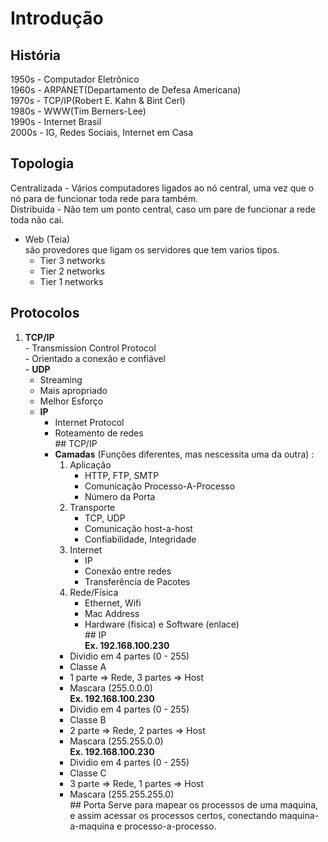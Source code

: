 # Introdução  
## História  
   1950s - Computador Eletrônico  
   1960s - ARPANET(Departamento de Defesa Americana)  
   1970s - TCP/IP(Robert  E. Kahn & Bint Cerl)   
   1980s - WWW(Tim Berners-Lee)  
   1990s - Internet Brasil  
   2000s - IG, Redes Sociais, Internet em Casa  
## Topologia  
   Centralizada - Vários computadores ligados ao nó central, uma vez que o nó para de funcionar toda rede para também.  
   Distribuida - Não tem um ponto central, caso um pare de funcionar a rede toda não cai.  
  
   - Web (Teia)  
     são provedores que ligam os servidores que tem varios tipos.  
     - Tier 3 networks  
     - Tier 2 networks  
     - Tier 1 networks  

## Protocolos  
   1. **TCP/IP**  
    - Transmission Control Protocol   
    - Orientado a conexão e confiável  
     - **UDP**  
        - Streaming  
        - Mais apropriado  
        - Melhor Esforço  
      - **IP**  
        - Internet Protocol  
        - Roteamento de redes  
    ## TCP/IP  
        - **Camadas** (Funções diferentes, mas nescessita uma da outra) :  
            1. Aplicação   
                - HTTP, FTP, SMTP   
                - Comunicação Processo-A-Processo  
                - Número da Porta  
            2. Transporte    
                - TCP, UDP  
                - Comunicação host-a-host  
                - Confiabilidade, Integridade  
            3. Internet  
                - IP  
                - Conexão entre redes  
                - Transferência de Pacotes  
            4. Rede/Física   
                - Ethernet, Wifi  
                - Mac Address  
                - Hardware (fisica) e Software (enlace)  
    ## IP  
        **Ex. 192.168.100.230**  
            - Dividio em 4 partes (0 - 255)  
            - Classe A  
            - 1 parte => Rede, 3 partes => Host  
            - Mascara (255.0.0.0)  
        **Ex. 192.168.100.230**  
            - Dividio em 4 partes (0 - 255)  
            - Classe B  
            - 2 parte => Rede, 2 partes => Host  
            - Mascara (255.255.0.0)  
        **Ex. 192.168.100.230**  
            - Dividio em 4 partes (0 - 255)  
            - Classe C  
            - 3 parte => Rede, 1 partes => Host  
            - Mascara (255.255.255.0)  
    ## Porta 
        Serve para mapear os processos de uma maquina,  e assim acessar os processos certos, conectando maquina-a-maquina e processo-a-processo.
    
    
